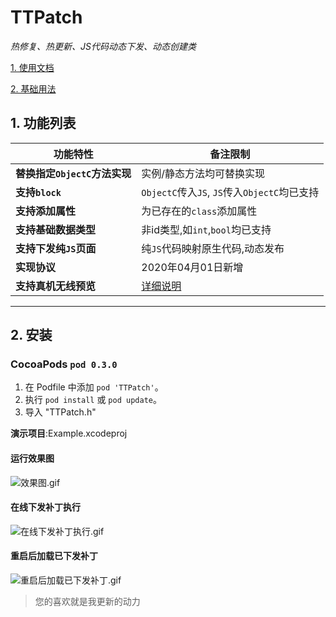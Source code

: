 # TTPatch
*热修复、热更新、JS代码动态下发、动态创建类*


[1. 使用文档](https://github.com/yangyangFeng/TTPatch/blob/master/%E4%BD%BF%E7%94%A8%E6%96%87%E6%A1%A3.md)

[2. 基础用法](https://github.com/yangyangFeng/TTPatch/wiki/%E5%9F%BA%E7%A1%80%E7%94%A8%E6%B3%95)




## 1. 功能列表 

|功能特性|备注限制|
|-|-|
|**替换指定`ObjectC`方法实现**          | 实例/静态方法均可替换实现|
|**支持`block`**                      |`ObjectC`传入`JS`,  `JS`传入`ObjectC`均已支持|
|**支持添加属性**                     |为已存在的`class`添加属性|
|**支持基础数据类型**                   |非id类型,如`int`,`bool`均已支持|
|**支持下发纯`JS`页面**                    |纯`JS`代码映射原生代码,动态发布|
|**实现协议**                        | 2020年04月01日新增|
|**支持真机无线预览**                 | [详细说明](https://github.com/yangyangFeng/TTPatch/blob/master/%E4%BD%BF%E7%94%A8%E6%96%87%E6%A1%A3.md#%E7%AE%80%E5%8D%95%E4%BD%93%E9%AA%8C-ii)|
---------------------------------------------------


## 2. 安装


### CocoaPods `pod 0.3.0`

1. 在 Podfile 中添加  `pod 'TTPatch'`。
2. 执行 `pod install` 或 `pod update`。
3. 导入 "TTPatch.h"


**演示项目**:Example.xcodeproj 
#### 运行效果图

![效果图.gif](http://code.cocoachina.com/uploads/attachments/20191030/1000267/1ef16348536be6c1a901ced275d8d387.gif)


#### 在线下发补丁执行
![在线下发补丁执行.gif](https://i.postimg.cc/pd2Pzwj0/demo1.gif)


#### 重启后加载已下发补丁
![重启后加载已下发补丁.gif](https://i.postimg.cc/7PT1pdCt/demo4.gif)


> 您的喜欢就是我更新的动力

